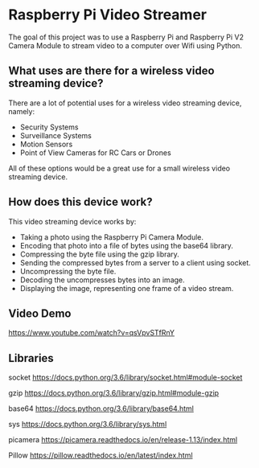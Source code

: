 # Raspberry Pi Video Streamer

The goal of this project was to use a Raspberry Pi and Raspberry Pi V2 Camera Module to stream video to a computer over Wifi using Python.

## What uses are there for a wireless video streaming device?

There are a lot of potential uses for a wireless video streaming device, namely:
* Security Systems
* Surveillance Systems
* Motion Sensors
* Point of View Cameras for RC Cars or Drones

All of these options would be a great use for a small wireless video streaming device.

## How does this device work?

This video streaming device works by:
* Taking a photo using the Raspberry Pi Camera Module.
* Encoding that photo into a file of bytes using the base64 library.
* Compressing the byte file using the gzip library.
* Sending the compressed bytes from a server to a client using socket.
* Uncompressing the byte file.
* Decoding the uncompresses bytes into an image.
* Displaying the image, representing one frame of a video stream.

## Video Demo

https://www.youtube.com/watch?v=qsVpvSTfRnY

## Libraries

socket https://docs.python.org/3.6/library/socket.html#module-socket

gzip https://docs.python.org/3.6/library/gzip.html#module-gzip

base64 https://docs.python.org/3.6/library/base64.html

sys https://docs.python.org/3.6/library/sys.html

picamera https://picamera.readthedocs.io/en/release-1.13/index.html

Pillow https://pillow.readthedocs.io/en/latest/index.html

